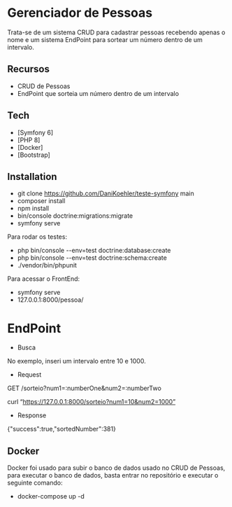 # Gerenciador de Pessoas

Trata-se de um sistema CRUD para cadastrar pessoas recebendo apenas o nome e um sistema EndPoint para sortear um número dentro de um intervalo.

## Recursos

- CRUD de Pessoas
- EndPoint que sorteia um número dentro de um intervalo

## Tech

- [Symfony 6]
- [PHP 8]
- [Docker]
- [Bootstrap]

## Installation
- git clone https://github.com/DaniKoehler/teste-symfony main
- composer install
- npm install
- bin/console doctrine:migrations:migrate
- symfony serve

Para rodar os testes:
- php bin/console --env=test doctrine:database:create
- php bin/console --env=test doctrine:schema:create
- ./vendor/bin/phpunit

Para acessar o FrontEnd:
- symfony serve
- 127.0.0.1:8000/pessoa/

# EndPoint

- Busca

No exemplo, inseri um intervalo entre 10 e 1000.

- Request

GET /sorteio?num1=:numberOne&num2=:numberTwo

curl “https://127.0.0.1:8000/sorteio?num1=10&num2=1000”

- Response

{"success":true,"sortedNumber":381}

## Docker

Docker foi usado para subir o banco de dados usado no CRUD de Pessoas, para executar o banco de dados, basta entrar no repositório e executar o seguinte comando:

- docker-compose up -d
